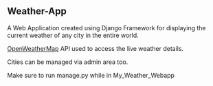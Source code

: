 ## Weather-App 

A Web Application created using Django Framework for displaying the current weather of any city in the entire world.

[OpenWeatherMap](https://openweathermap.org) API used to access the live weather details.

Cities can be managed via admin area too.

Make sure to run manage.py while in My_Weather_Webapp
